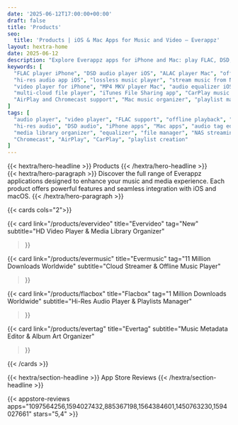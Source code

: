 ```yaml
---
date: '2025-06-12T17:00:00+00:00'
draft: false
title: 'Products'
seo:
  title: 'Products | iOS & Mac Apps for Music and Video – Everappz'
layout: hextra-home
date: 2025-06-12
description: "Explore Everappz apps for iPhone and Mac: play FLAC, DSD, APE, and ALAC, stream from cloud storage or NAS, download music and videos, edit tags, and customize playback with equalizer and playlist tools."
keywords: [
  "FLAC player iPhone", "DSD audio player iOS", "ALAC player Mac", "offline music player iPhone", 
  "hi-res audio app iOS", "lossless music player", "stream music from NAS", "cloud music player", 
  "video player for iPhone", "MP4 MKV player Mac", "audio equalizer iOS", "metadata tag editor iPhone", 
  "multi-cloud file player", "iTunes File Sharing app", "CarPlay music app", 
  "AirPlay and Chromecast support", "Mac music organizer", "playlist manager iOS"
]
tags: [
  "audio player", "video player", "FLAC support", "offline playback", "cloud streaming", 
  "hi-res audio", "DSD audio", "iPhone apps", "Mac apps", "audio tag editor", 
  "media library organizer", "equalizer", "file manager", "NAS streaming", 
  "Chromecast", "AirPlay", "CarPlay", "playlist creation"
]
---
```


<div class="hx:w-full hx:max-w-screen-lg hx:mx-auto hx:flex hx:flex-col hx:items-center hx:justify-center hx:text-center">

<div class="hx:mt-6 hx:mb-6">
{{< hextra/hero-headline >}}
 Products
{{< /hextra/hero-headline >}}
</div>

<div class="hx:mb-6">
{{< hextra/hero-paragraph >}}
Discover the full range of Everappz applications designed to enhance your music and media experience.  
Each product offers powerful features and seamless integration with iOS and macOS.  
{{< /hextra/hero-paragraph >}}
</div>

</div>


<div class="hx:mt-6"></div>

<div class="hx:w-full">

{{< cards cols="2">}}

  {{< card 
    link="/products/evervideo" 
    title="Evervideo" 
    tag="New"
    subtitle="HD Video Player & Media Library Organizer" 
  >}}

  {{< card 
    link="/products/evermusic"
    title="Evermusic" 
    tag="11 Million Downloads Worldwide"
    subtitle="Cloud Streamer & Offline Music Player" 
  >}}

  {{< card 
    link="/products/flacbox"
    title="Flacbox" 
    tag="1 Million Downloads Worldwide"
    subtitle="Hi-Res Audio Player & Playlists Manager" 
  >}}

  {{< card 
    link="/products/evertag"
    title="Evertag" 
    subtitle="Music Metadata Editor & Album Art Organizer" 
  >}}

{{< /cards >}}

</div>


<div class="hx:mt-6"></div>

{{< hextra/section-headline >}}
App Store Reviews
{{< /hextra/section-headline >}}

<div class="hx:mt-6"></div>

<div class="hx:w-full">
{{< appstore-reviews apps="1097564256,1594027432,885367198,1564384601,1450763230,1594027661" stars="5,4" >}}
</div>
